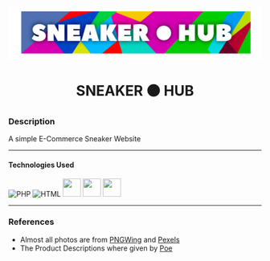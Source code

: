 <p><img src="images/fevicon/logo.png" alt="Sneaker Hub Logo"/></p>

<h1 align="center"> SNEAKER ⚫ HUB </h1>

### Description
<p>A simple E-Commerce Sneaker Website</p>

---

#### Technologies Used
<p>
<img src="https://img.icons8.com/?size=100&id=fAMVO_fuoOuC&format=png&color=000000" width="36" height="36" alt="PHP"/>
<img src="https://img.icons8.com/?size=100&id=wX4mdwgxPkdH&format=png&color=000000" width="36" height="36" alt="HTML"/>
<img src="https://img.icons8.com/?size=100&id=20909&format=png&color=000000" width="36" height="36" alt=""/>
<img src="https://img.icons8.com/?size=100&id=PndQWK6M1Hjo&format=png&color=000000" width="36" height="36" alt=""/>
<img src="https://img.icons8.com/?size=100&id=13631&format=png&color=000000" width="36" height="36" alt=""/>
</p>

---

### References
- Almost all photos are from [PNGWing](pngwing.com) and [Pexels](pexels.com)
- The Product Descriptions where given by [Poe](poe.com)




